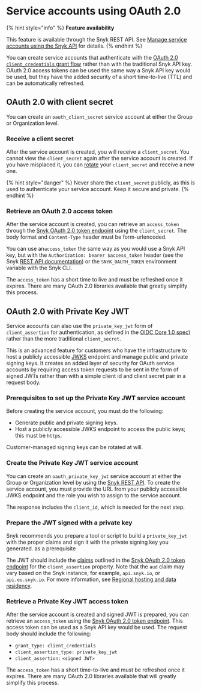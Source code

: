 # Service accounts using OAuth 2.0

{% hint style="info" %}
**Feature availability**

This feature is available through the Snyk REST API. See [Manage service accounts using the Snyk API](manage-service-accounts-using-the-snyk-api.md) for details.
{% endhint %}

You can create service accounts that authenticate with the [OAuth 2.0 `client_credentials` grant flow](https://datatracker.ietf.org/doc/html/rfc6749#section-4.4) rather than with the traditional Snyk API key. OAuth 2.0 access tokens can be used the same way a Snyk API key would be used, but they have the added security of a short time-to-live (TTL) and can be automatically refreshed.

## OAuth 2.0 with client secret

You can create an `oauth_client_secret` service account at either the Group or Organization level.

### Receive a client secret

After the service account is created, you will receive a `client_secret`. You cannot view the `client_secret` again after the service account is created. If you have misplaced it, you can [rotate](manage-service-accounts-using-the-snyk-api.md#manage-a-service-account-client-secret-for-your-group) your `client_secret` and receive a new one.

{% hint style="danger" %}
Never share the `client_secret` publicly, as this is used to authenticate your service account. Keep it secure and private.
{% endhint %}

### Retrieve an OAuth 2.0 access token

After the service account is created, you can retrieve an `access_token` through the [Snyk OAuth 2.0 token endpoint](https://snykoauth2.docs.apiary.io/#reference/apps/app-tokens/token-exchange-&-refresh) using the `client_secret`. The body format and `Content-Type` header must be form-urlencoded.

You can use an`access_token` the same way as you would use a Snyk API key, but with the `Authorization: bearer $access_token` header (see the Snyk [REST API documentation](https://apidocs.snyk.io/)) or the `SNYK_OAUTH_TOKEN` environment variable with the Snyk CLI.

The `access_token` has a short time to live and must be refreshed once it expires. There are many OAuth 2.0 libraries available that greatly simplify this process.

## OAuth 2.0 with Private Key JWT &#x20;

Service accounts can also use the `private_key_jwt` form of `client_assertion` for authentication, as defined in the [OIDC Core 1.0 spec](https://openid.net/specs/openid-connect-core-1\_0.html#ClientAuthentication)) rather than the more traditional `client_secret`.

This is an advanced feature for customers who have the infrastructure to host a publicly accessible [JWKS](https://datatracker.ietf.org/doc/html/rfc7517) endpoint and manage public and private signing keys. It creates an added layer of security for OAuth service accounts by requiring access token requests to be sent in the form of signed JWTs rather than with a simple client id and client secret pair in a request body.

### Prerequisites to set up the Private Key JWT service account

Before creating the service account, you must do the following:

* Generate public and private signing keys.
* Host a publicly accessible JWKS endpoint to access the public keys; this must be `https`.

Customer-managed signing keys can be rotated at will.

### Create the Private Key JWT service account

You can create an `oauth_private_key_jwt` service account at either the Group or Organization level by using the [Snyk REST API](manage-service-accounts-using-the-snyk-api.md). To create the service account, you must provide the URL from your publicly accessible JWKS endpoint and the role you wish to assign to the service account.

The response includes the `client_id`, which is needed for the next step.

### Prepare the JWT signed with a private key

Snyk recommends you prepare a tool or script to build a `private_key_jwt` with the proper claims and sign it with the private signing key you generated. as a prerequisite

The JWT should include the [claims](https://datatracker.ietf.org/doc/html/rfc7519#section-4) outlined in the [Snyk OAuth 2.0 token endpoint](https://snykoauth2.docs.apiary.io/#reference/apps/app-tokens/token-exchange-&-refresh) for the `client_assertion` property. Note that the `aud` claim may vary based on the Snyk instance, for example, `api.snyk.io`, or `api.eu.snyk.io`. For more information, see [Regional hosting and data residency](../../more-info/data-residency-at-snyk.md).

### Retrieve a Private Key JWT access token

After the service account is created and signed JWT is prepared, you can retrieve an `access_token` using the [Snyk OAuth 2.0 token endpoint](https://snykoauth2.docs.apiary.io/#reference/apps/app-tokens/token-exchange-&-refresh). This access token can be used as a Snyk API key would be used. The request body should include the following:

* `grant_type: client_credentials`
* `client_assertion_type: private_key_jwt`
* `client_assertion:` `<signed JWT>`

The `access_token` has a short time-to-live and must be refreshed once it expires. There are many OAuth 2.0 libraries available that will greatly simplify this process.
